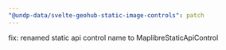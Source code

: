 ```yaml
---
"@undp-data/svelte-geohub-static-image-controls": patch
---
```


fix: renamed static api control name to MaplibreStaticApiControl
